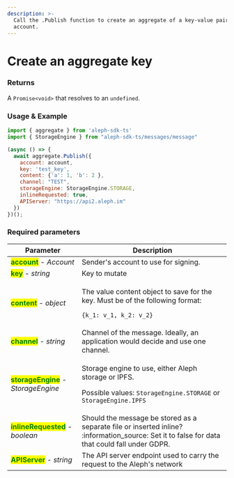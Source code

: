 ```yaml
---
description: >-
  Call the .Publish function to create an aggregate of a key-value pair for an
  account.
---
```


# Create an aggregate key

### Returns

A `Promise<void>` that resolves to an `undefined`.

### Usage & Example

```javascript
import { aggregate } from 'aleph-sdk-ts'
import { StorageEngine } from "aleph-sdk-ts/messages/message"

(async () => {
  await aggregate.Publish({
    account: account,
    key: 'test_key',
    content: {'a': 1, 'b': 2 },
    channel: "TEST",
    storageEngine: StorageEngine.STORAGE,
    inlineRequested: true,
    APIServer: "https://api2.aleph.im"
  })
})();
```

### Required parameters

| Parameter                                                             | Description                                                                                                                                               |
| --------------------------------------------------------------------- | --------------------------------------------------------------------------------------------------------------------------------------------------------- |
| <mark style="color:green;">**account**</mark> - _Account_             | Sender's account to use for signing.                                                                                                                      |
| <mark style="color:green;">**key**</mark> - _string_                  | Key to mutate                                                                                                                                             |
| <mark style="color:green;">**content**</mark>  - _object_             | <p>The value content object to save for the key. Must be of the following format:</p><p><code>{k_1: v_1, k_2: v_2}</code></p>                             |
| <mark style="color:green;">**channel**</mark> - _string_              | Channel of the message. Ideally, an application would decide and use one channel.                                                                         |
| <mark style="color:green;">**storageEngine**</mark> - _StorageEngine_ | <p>Storage engine to use, either Aleph storage or IPFS. </p><p>Possible values: <code>StorageEngine.STORAGE</code> or <code>StorageEngine.IPFS</code></p> |
| <mark style="color:green;">**inlineRequested**</mark> - _boolean_     | Should the message be stored as a separate file or inserted inline? :information\_source: Set it to false for data that could fall under GDPR.            |
| <mark style="color:green;">**APIServer**</mark> - _string_            | The API server endpoint used to carry the request to the Aleph's network                                                                                  |


